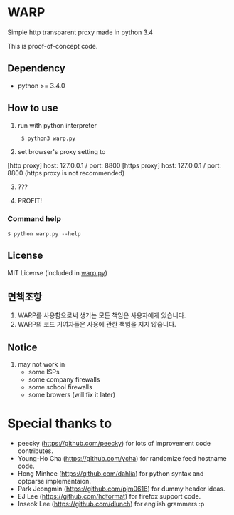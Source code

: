 WARP
====

Simple http transparent proxy made in python 3.4

This is proof-of-concept code.


## Dependency
* python >= 3.4.0

## How to use
1. run with python interpreter

        $ python3 warp.py

2. set browser's proxy setting to 

 [http proxy] host: 127.0.0.1 / port: 8800
 [https proxy] host: 127.0.0.1 / port: 8800 (https proxy is not recommended)

3. ???

4. PROFIT!

### Command help

    $ python warp.py --help

## License
MIT License (included in [warp.py](warp.py))

## 면책조항
1. WARP를 사용함으로써 생기는 모든 책임은 사용자에게 있습니다.
2. WARP의 코드 기여자들은 사용에 관한 책임을 지지 않습니다.

## Notice
1. may not work in
   * some ISPs
   * some company firewalls
   * some school firewalls
   * some browers (will fix it later)

# Special thanks to
* peecky (https://github.com/peecky) for lots of improvement code contributes.
* Young-Ho Cha (https://github.com/ycha) for randomize feed hostname code.
* Hong Minhee (https://github.com/dahlia) for python syntax and optparse implementaion.
* Park Jeongmin (https://github.com/pjm0616) for dummy header ideas.
* EJ Lee (https://github.com/hdformat) for firefox support code.
* Inseok Lee (https://github.com/dlunch) for english grammers :p
